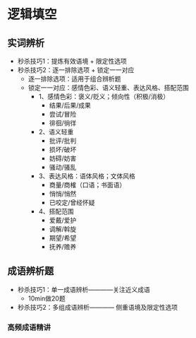 # 逻辑填空
## 实词辨析
- 秒杀技巧1：提炼有效语境 + 限定性选项
- 秒杀技巧2：逐一排除选项 + 锁定一一对应
  - 逐一排除选项：适用于组合辨析题
  - 锁定一一对应：感情色彩、语义轻重、表达风格、搭配范围
    - 1、感情色彩：褒义/贬义；倾向性（积极/消极）  
       - 结果/后果/成果  
       - 尝试/冒险  
       - 徘徊/徜徉  
    - 2、语义轻重
       - 批评/批判
       - 损坏/破坏
       - 妨碍/妨害
       - 骚动/骚乱
    - 3、表达风格：语体风格；文体风格
       - 商量/商榷（口语；书面语）
       - 悄悄/悄然
       - 已咬定/曾经怀疑
    - 4、搭配范围
       - 爱戴/爱护
       - 调解/斡旋
       - 期望/希望
       - 抚养/赡养
## 成语辨析题
- 秒杀技巧1：单一成语辨析————关注近义成语
  - 10min做20题
- 秒杀技巧2：多组成语辨析———— 侧重语境及限定性选项
### 高频成语精讲
